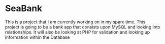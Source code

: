 SeaBank
=======

This is a project that I am currently working on in my spare time. This project is going to be a bank app that consists upon MySQL and looking into relationships. It will also be looking at PHP for validation and looking up information within the Database
